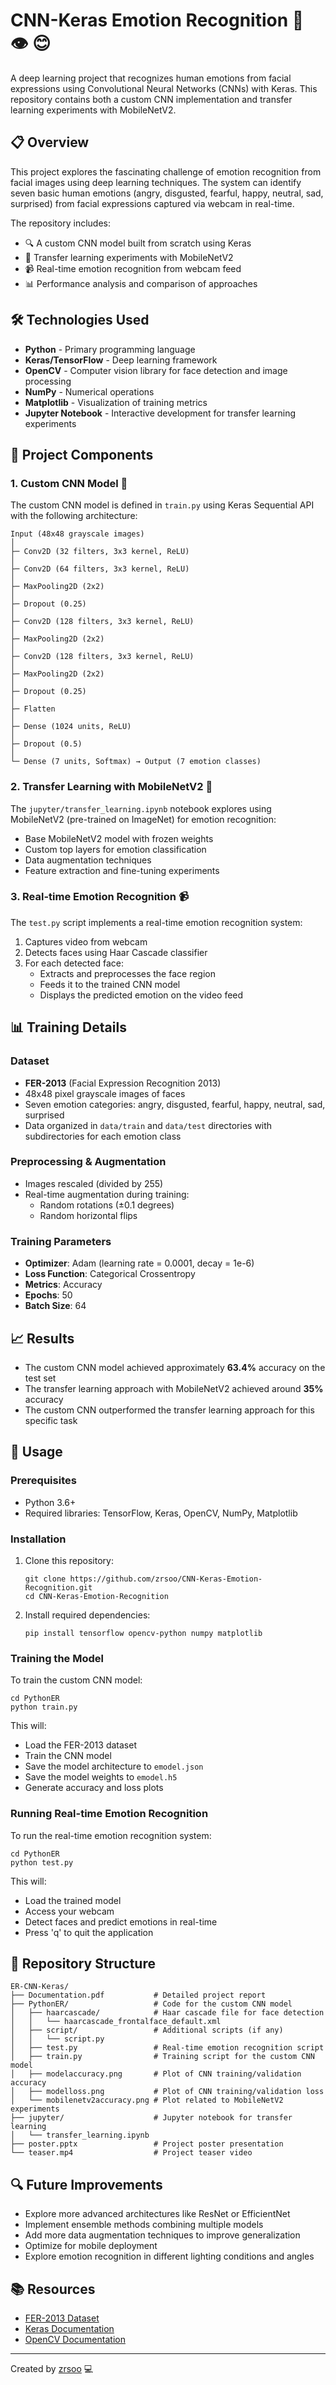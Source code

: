 # CNN-Keras Emotion Recognition 🧠 👁️ 😊

A deep learning project that recognizes human emotions from facial expressions using Convolutional Neural Networks (CNNs) with Keras. This repository contains both a custom CNN implementation and transfer learning experiments with MobileNetV2.

## 📋 Overview

This project explores the fascinating challenge of emotion recognition from facial images using deep learning techniques. The system can identify seven basic human emotions (angry, disgusted, fearful, happy, neutral, sad, surprised) from facial expressions captured via webcam in real-time.

The repository includes:

- 🔍 A custom CNN model built from scratch using Keras
- 🔄 Transfer learning experiments with MobileNetV2
- 📹 Real-time emotion recognition from webcam feed
- 📊 Performance analysis and comparison of approaches

## 🛠️ Technologies Used

- **Python** - Primary programming language
- **Keras/TensorFlow** - Deep learning framework
- **OpenCV** - Computer vision library for face detection and image processing
- **NumPy** - Numerical operations
- **Matplotlib** - Visualization of training metrics
- **Jupyter Notebook** - Interactive development for transfer learning experiments

## 🧩 Project Components

### 1. Custom CNN Model 🧠

The custom CNN model is defined in `train.py` using Keras Sequential API with the following architecture:

```
Input (48x48 grayscale images)
│
├─ Conv2D (32 filters, 3x3 kernel, ReLU)
│
├─ Conv2D (64 filters, 3x3 kernel, ReLU)
│
├─ MaxPooling2D (2x2)
│
├─ Dropout (0.25)
│
├─ Conv2D (128 filters, 3x3 kernel, ReLU)
│
├─ MaxPooling2D (2x2)
│
├─ Conv2D (128 filters, 3x3 kernel, ReLU)
│
├─ MaxPooling2D (2x2)
│
├─ Dropout (0.25)
│
├─ Flatten
│
├─ Dense (1024 units, ReLU)
│
├─ Dropout (0.5)
│
└─ Dense (7 units, Softmax) → Output (7 emotion classes)
```

### 2. Transfer Learning with MobileNetV2 🔄

The `jupyter/transfer_learning.ipynb` notebook explores using MobileNetV2 (pre-trained on ImageNet) for emotion recognition:

- Base MobileNetV2 model with frozen weights
- Custom top layers for emotion classification
- Data augmentation techniques
- Feature extraction and fine-tuning experiments

### 3. Real-time Emotion Recognition 📹

The `test.py` script implements a real-time emotion recognition system:

1. Captures video from webcam
2. Detects faces using Haar Cascade classifier
3. For each detected face:
   - Extracts and preprocesses the face region
   - Feeds it to the trained CNN model
   - Displays the predicted emotion on the video feed

## 📊 Training Details

### Dataset

- **FER-2013** (Facial Expression Recognition 2013)
- 48x48 pixel grayscale images of faces
- Seven emotion categories: angry, disgusted, fearful, happy, neutral, sad, surprised
- Data organized in `data/train` and `data/test` directories with subdirectories for each emotion class

### Preprocessing & Augmentation

- Images rescaled (divided by 255)
- Real-time augmentation during training:
  - Random rotations (±0.1 degrees)
  - Random horizontal flips

### Training Parameters

- **Optimizer**: Adam (learning rate = 0.0001, decay = 1e-6)
- **Loss Function**: Categorical Crossentropy
- **Metrics**: Accuracy
- **Epochs**: 50
- **Batch Size**: 64

## 📈 Results

- The custom CNN model achieved approximately **63.4%** accuracy on the test set
- The transfer learning approach with MobileNetV2 achieved around **35%** accuracy
- The custom CNN outperformed the transfer learning approach for this specific task

## 🚀 Usage

### Prerequisites

- Python 3.6+
- Required libraries: TensorFlow, Keras, OpenCV, NumPy, Matplotlib

### Installation

1. Clone this repository:
   ```
   git clone https://github.com/zrsoo/CNN-Keras-Emotion-Recognition.git
   cd CNN-Keras-Emotion-Recognition
   ```

2. Install required dependencies:
   ```
   pip install tensorflow opencv-python numpy matplotlib
   ```

### Training the Model

To train the custom CNN model:

```
cd PythonER
python train.py
```

This will:
- Load the FER-2013 dataset
- Train the CNN model
- Save the model architecture to `emodel.json`
- Save the model weights to `emodel.h5`
- Generate accuracy and loss plots

### Running Real-time Emotion Recognition

To run the real-time emotion recognition system:

```
cd PythonER
python test.py
```

This will:
- Load the trained model
- Access your webcam
- Detect faces and predict emotions in real-time
- Press 'q' to quit the application

## 📁 Repository Structure

```
ER-CNN-Keras/
├── Documentation.pdf           # Detailed project report
├── PythonER/                   # Code for the custom CNN model
│   ├── haarcascade/            # Haar cascade file for face detection
│   │   └── haarcascade_frontalface_default.xml
│   ├── script/                 # Additional scripts (if any)
│   │   └── script.py
│   ├── test.py                 # Real-time emotion recognition script
│   ├── train.py                # Training script for the custom CNN model
│   ├── modelaccuracy.png       # Plot of CNN training/validation accuracy
│   ├── modelloss.png           # Plot of CNN training/validation loss
│   └── mobilenetv2accuracy.png # Plot related to MobileNetV2 experiments
├── jupyter/                    # Jupyter notebook for transfer learning
│   └── transfer_learning.ipynb
├── poster.pptx                 # Project poster presentation
└── teaser.mp4                  # Project teaser video
```

## 🔍 Future Improvements

- Explore more advanced architectures like ResNet or EfficientNet
- Implement ensemble methods combining multiple models
- Add more data augmentation techniques to improve generalization
- Optimize for mobile deployment
- Explore emotion recognition in different lighting conditions and angles

## 📚 Resources

- [FER-2013 Dataset](https://www.kaggle.com/c/challenges-in-representation-learning-facial-expression-recognition-challenge/data)
- [Keras Documentation](https://keras.io/)
- [OpenCV Documentation](https://docs.opencv.org/)

---

Created by [zrsoo](https://github.com/zrsoo) 💻

